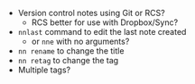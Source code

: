 -   Version control notes using Git or RCS?
    -   RCS better for use with Dropbox/Sync?
-   `nnlast` command to edit the last note created
    -   or `nne` with no arguments?
-   `nn rename` to change the title
-   `nn retag` to change the tag
-   Multiple tags?


